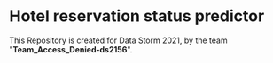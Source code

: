 # Hotel reservation status predictor
This Repository is created for Data Storm 2021, by the team "**Team_Access_Denied-ds2156**".
